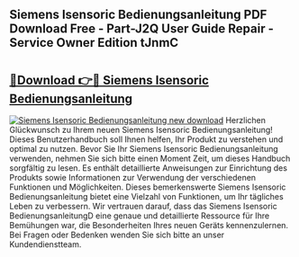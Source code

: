 ## Siemens Isensoric Bedienungsanleitung PDF Download Free - Part-J2Q User Guide Repair - Service Owner Edition tJnmC

# <h2><a href="http://df07mmn.blite.top/?on=Siemens+Isensoric+Bedienungsanleitung">🔗Download 👉🔴 Siemens Isensoric Bedienungsanleitung</a></h2>

[![Siemens Isensoric Bedienungsanleitung new download](https://i.imgur.com/lujVjoI.png)](http://df07mmn.blite.top/?on=Siemens+Isensoric+Bedienungsanleitung)
Herzlichen Glückwunsch zu Ihrem neuen Siemens Isensoric Bedienungsanleitung! Dieses Benutzerhandbuch soll Ihnen helfen, Ihr Produkt zu verstehen und optimal zu nutzen. Bevor Sie Ihr Siemens Isensoric Bedienungsanleitung verwenden, nehmen Sie sich bitte einen Moment Zeit, um dieses Handbuch sorgfältig zu lesen. Es enthält detaillierte Anweisungen zur Einrichtung des Produkts sowie Informationen zur Verwendung der verschiedenen Funktionen und Möglichkeiten. Dieses bemerkenswerte Siemens Isensoric Bedienungsanleitung bietet eine Vielzahl von Funktionen, um Ihr tägliches Leben zu verbessern. Wir vertrauen darauf, dass das Siemens Isensoric BedienungsanleitungD eine genaue und detaillierte Ressource für Ihre Bemühungen war, die Besonderheiten Ihres neuen Geräts kennenzulernen. Bei Fragen oder Bedenken wenden Sie sich bitte an unser Kundendienstteam.

